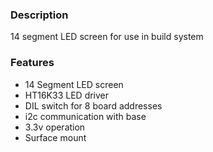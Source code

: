 ### Description

14 segment LED screen for use in build system

### Features

- 14 Segment LED screen
- HT16K33 LED driver
- DIL switch for 8 board addresses
- i2c communication with base
- 3.3v operation
- Surface mount